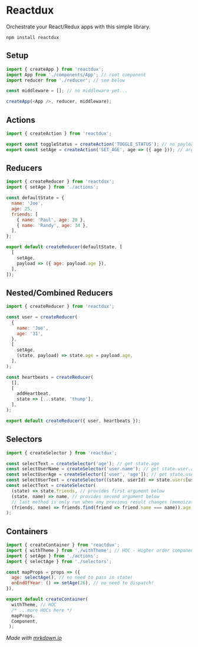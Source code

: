 # Reactdux
Orchestrate your React/Redux apps with this simple library.

```npm install reactdux```


## Setup
```js
import { createApp } from 'reactdux';
import App from './components/App'; // root component
import reducer from './reducer'; // see below

const middleware = []; // no middleware yet...

createApp(<App />, reducer, middleware);
```

## Actions
```js
import { createAction } from 'reactdux';

export const toggleStatus = createAction('TOGGLE_STATUS'); // no payload
export const setAge = createAction('SET_AGE', age => ({ age })); // arguments translated to pretty payload
```

## Reducers
```js
import { createReducer } from 'reactdux';
import { setAge } from './actions';

const defaultState = {
  name: 'Joe',
  age: 25,
  friends: [
    { name: 'Paul', age: 20 },
    { name: 'Randy', age: 34 },
  ],
};

export default createReducer(defaultState, [
  [
    setAge,
    payload => ({ age: payload.age }),
  ],
]);
```

## Nested/Combined Reducers
```js
import { createReducer } from 'reactdux';

const user = createReducer(
  {
    name: 'Joe',
    age: '31',
  },
  [
    setAge,
    (state, payload) => state.age = payload.age,
  ],
);

const heartbeats = createReducer(
  [],
  [
    addHeartbeat,
    state => [...state, 'thump'],
  ],
);

export default createReducer({ user, heartbeats });
```

## Selectors
```js
import { createSelector } from 'reactdux';

const selectText = createSelector('age'); // get state.age
const selectUserName = createSelector('user.name'); // get state.user.age
const selectUserAge = createSelector(['user', 'age']); // get state.user.age
const selectUserText = createSelector((state, userId) => state.users[userId]);
const selectText = createSelector(
  (state) => state.friends, // provides first argument below
  (state, name) => name, // provides second argument below
  // last method is only run when any previous result changes (memoization!)
  (friends, name) => friends.find(friend => friend.name === name)).age,
);
```

## Containers
```js
import { createContainer } from 'reactdux';
import { withTheme } from './withTheme'; // HOC - Higher order component
import { setAge } from './actions';
import { selectAge } from './selectors';

const mapProps = props => ({
  age: selectAge(), // no need to pass in state!
  onEndOfYear: () => setAge(26), // no need to dispatch!
}),

export default createContainer(
  withTheme, // HOC
  /* ...more HOCs here */
  mapProps,
  Component,
 );
```


*Made with [mrkdown.io](http://mrkdown.io)*
